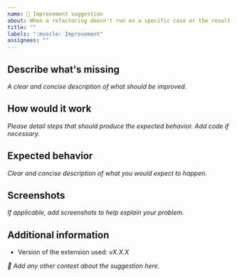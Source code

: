 ```yaml
---
name: 💪 Improvement suggestion
about: When a refactoring doesn't run on a specific case or the result could be optimized
title: ""
labels: ":muscle: Improvement"
assignees: ""
---
```


## Describe what's missing

_A clear and concise description of what should be improved._

## How would it work

_Please detail steps that should produce the expected behavior. Add code if necessary._

## Expected behavior

_Clear and concise description of what you would expect to happen._

## Screenshots

_If applicable, add screenshots to help explain your problem._

## Additional information

- Version of the extension used: _vX.X.X_

_🧙‍ Add any other context about the suggestion here._

